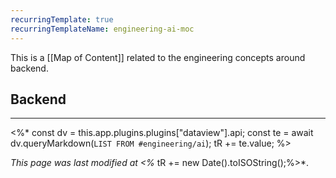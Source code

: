 ```yaml
---
recurringTemplate: true
recurringTemplateName: engineering-ai-moc
---
```


This is a [[Map of Content]] related to the engineering concepts around backend.

## Backend
---
<%*
const dv = this.app.plugins.plugins["dataview"].api;
const te = await dv.queryMarkdown(`LIST FROM #engineering/ai`);
tR += te.value;
%>

*This page was last modified at <%* tR += new Date().toISOString();%>*.
